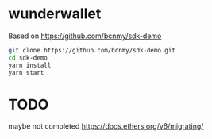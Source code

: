 # wunderwallet

Based on https://github.com/bcnmy/sdk-demo 

```bash
git clone https://github.com/bcnmy/sdk-demo.git
cd sdk-demo
yarn install
yarn start
```
# TODO
maybe not completed
https://docs.ethers.org/v6/migrating/
